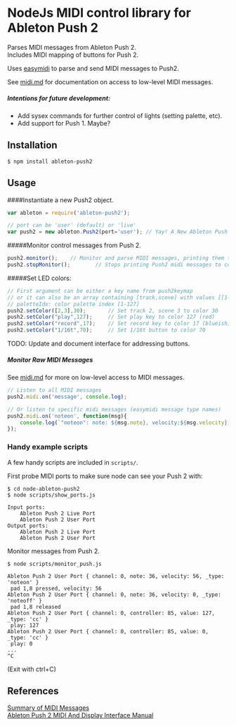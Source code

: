 # NodeJs MIDI control library for Ableton Push 2

Parses MIDI messages from Ableton Push 2.  
Includes MIDI mapping of buttons for Push 2.


Uses [easymidi](https://github.com/dinchak/node-easymidi) to parse and send MIDI messages to Push2.

See [midi.md](/doc/midi.md) for documentation on access to low-level MIDI messages.

##### Intentions for future development:
- Add sysex commands for further control of lights (setting palette, etc).
- Add support for Push 1. Maybe?

## Installation

```
$ npm install ableton-push2
```

## Usage

####Instantiate a new Push2 object.
```javascript
var ableton = require('ableton-push2');

// port can be 'user' (default) or 'live'
var push2 = new ableton.Push2(port='user'); // Yay! A New Ableton Push 2!!
```

#####Monitor control messages from Push 2.
```javascript
push2.monitor(); 	// Monitor and parse MIDI messages, printing them to console.log
push2.stopMonitor(); 		// Stops printing Push2 midi messages to console.
```

#####Set LED colors:
```javascript
// First argument can be either a key name from push2keymap
// or it can also be an array containing [track,scene] with values [[1-8],[1-8]]
// paletteIdx: color palette index [1-127]
push2.setColor([2,3],30); 		// Set track 2, scene 3 to color 30
push2.setColor("play",127); 	// Set play key to color 127 (red)
push2.setColor("record",17); 	// Set record key to color 17 (blueish)
push2.setColor("1/16t",70); 	// Set 1/16t button to color 70
```
TODO: Update and document interface for addressing buttons.

##### Monitor Raw MIDI Messages
See [midi.md](/doc/midi.md) for more on low-level access to MIDI messages.
```javascript
// Listen to all MIDI messages
push2.midi.on('message', console.log);

// Or listen to specific midi messages (easymidi message type names)
push2.midi.on('noteon', function(msg){
	console.log(`"noteon": note: ${msg.note}, velocity:${msg.velocity}, channel:${msg.channel}`);
});
```

### Handy example scripts
A few handy scripts are included in `scripts/`.

First probe MIDI ports to make sure node can see your Push 2 with:
```
$ cd node-ableton-push2
$ node scripts/show_ports.js

Input ports:
	Ableton Push 2 Live Port
	Ableton Push 2 User Port
Output ports:
	Ableton Push 2 Live Port
	Ableton Push 2 User Port
```

Monitor messages from Push 2.
```
$ node scripts/monitor_push.js

Ableton Push 2 User Port { channel: 0, note: 36, velocity: 56, _type: 'noteon' }
 pad 1,8 pressed, velocity: 56
Ableton Push 2 User Port { channel: 0, note: 36, velocity: 0, _type: 'noteoff' }
 pad 1,8 released
Ableton Push 2 User Port { channel: 0, controller: 85, value: 127, _type: 'cc' }
 play: 127
Ableton Push 2 User Port { channel: 0, controller: 85, value: 0, _type: 'cc' }
 play: 0
...
^C
```  
(Exit with ctrl+C)


## References

[Summary of MIDI Messages](https://www.midi.org/specifications/item/table-1-summary-of-midi-message)  
[Ableton Push 2 MIDI And Display Interface Manual](https://github.com/Ableton/push-interface/blob/master/doc/AbletonPush2MIDIDisplayInterface.asc)  
